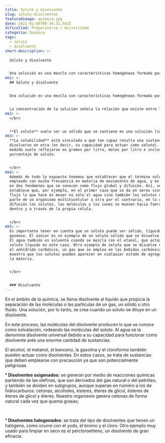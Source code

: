 ```yaml
---
title: Soluto y disolvente
slug: soluto-disolventes
featuredimage: quimica.jpg
date: 2021-01-05T00:34:31.542Z
dificultad: Preparatoria / Universidad
categoria: Química
tags:
  - soluto
  - disolvente
short-description: >-
  
  Soluto y disolvente 


  Una solución es una mezcla con características homogéneas formada por, al menos, dos sustancias. El soluto es la sustancia que, por lo general, se encuentra en menor cantidad y que se disuelve en la mezcla.
mk1: >-
  ## Soluto y disolvente


  Una solución es una mezcla con características homogéneas formada por, al menos, dos sustancias. El soluto es la sustancia que, por lo general, se encuentra en menor cantidad y que se disuelve en la mezcla. El solvente, en cambio, es la sustancia que suele aparecer en mayor cantidad y donde se disuelve el soluto.


  La concentración de la solución señala la relación que existe entre la cantidad de solvente y la cantidad de soluto. Es importante destacar que las propiedades químicas del solvente y del soluto no sufren modificaciones en la solución.
mk2: >-
  </br>


  **El soluto** suele ser un sólido que se contiene en una solución líquida. La solubilidad está vinculada en gran parte de su polaridad. Los compuestos moleculares polares y los compuestos iónicos cuentan con la propiedad de la solubilidad en disolventes con características polares (entre los que pueden mencionarse el etanol y el H2O). Los compuestos moleculares apolares, en cambio, son solubles en disolventes apolares (como el éter).
mk3: >-
  **La solubilidad** está vinculada a qué tan capaz resulta una sustancia para
  disolverse en otra (es decir, su capacidad para actuar como soluto). Esta
  medida suele reflejarse en gramos por litro, moles por litro e incluso en
  porcentaje de soluto.


  </br>
mk4: >-
  Además de todo lo expuesto tenemos que establecer que el término soluto es
  empleado con mucha frecuencia en materia de movimiento de agua, y en concreto
  en dos fenómenos que se conocen como flujo global y difusión. Así, se
  establece que, por ejemplo, en el primer caso que se da en seres vivos dicho
  flujo lo que hace es mover no sólo el agua sino también los solutos de una
  parte de un organismo multitucelular a otra por el contrario, en lo que es la
  difusión los solutos, las moléculas y los iones se mueven hacia fuera, hacia
  dentro y a través de la propia célula.


  </br>
mk5: >-
  Es importante tener en cuenta que un soluto puede ser sólido, líquido o
  gaseoso. El azúcar es un ejemplo de un soluto sólido que se disuelve en agua.
  El agua también es solvente cuando se mezcla con el etanol, que actúa como
  soluto líquido en este caso. Otro ejemplo de soluto que se disuelve en agua es
  el anhídrido carbónico, un gas que se emplea en las bebidas carbónicas. Esto
  muestra que los solutos pueden aparecer en cualquier estado de agregación de
  la materia.


  </br>


  ### Disolvente
---
```



En el ámbito de la química, se llama disolvente al líquido que propicia la separación de las moléculas o las partículas de un gas, un sólido u otro fluido. Una solución, por lo tanto, se crea cuando un soluto se diluye en un disolvente.



En este proceso, las moléculas del disolvente producen lo que se conoce como solvatación, rodeando las moléculas del soluto. Al agua se la denomina disolvente universal debido a su capacidad para funcionar como disolvente ante una enorme cantidad de sustancias.



El alcohol, el metanol, el benceno, la gasolina y el cloroformo también pueden actuar como disolventes. En estos casos, se trata de sustancias que deben emplearse con precaución ya que son potencialmente peligrosas.



**° Disolventes oxigenados:** se generan por medio de reacciones químicas partiendo de las olefinas, que son derivados del gas natural o del petróleo, y también se dividen en subgrupos, aunque superan en número a los de hidrocarburos: cetonas, alcoholes, ésteres, éteres de glicol, ésteres de éteres de glicol y éteres. Nuestro organismo genera cetonas de forma natural cada vez que quema grasas;

</br>

**° Disolventes halogenados**: se trata del tipo de disolventes que tienen un halógeno, como ocurre con el yodo, el bromo y el cloro. Otro ejemplo muy usado para limpiar en seco es el percloroetileno, un disolvente de gran eficacia.

</br>